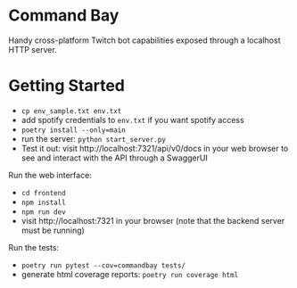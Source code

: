 # Command Bay

Handy cross-platform Twitch bot capabilities exposed through a localhost HTTP server.

# Getting Started

* `cp env_sample.txt env.txt`
* add spotify credentials to `env.txt` if you want spotify access
* `poetry install --only=main`
* run the server: `python start_server.py`
* Test it out: visit http://localhost:7321/api/v0/docs in your web browser to see and interact with the API through a SwaggerUI

Run the web interface:
* `cd frontend`
* `npm install`
* `npm run dev`
* visit http://localhost:7321 in your browser (note that the backend server must be running)

Run the tests:

* `poetry run pytest --cov=commandbay tests/`
* generate html coverage reports: `poetry run coverage html`

